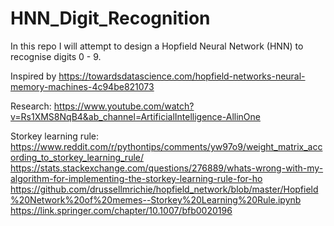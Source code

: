 # HNN_Digit_Recognition
 In this repo I will attempt to design a Hopfield Neural Network (HNN) to recognise digits 0 - 9.

 Inspired by https://towardsdatascience.com/hopfield-networks-neural-memory-machines-4c94be821073

 Research: 
 https://www.youtube.com/watch?v=Rs1XMS8NqB4&ab_channel=ArtificialIntelligence-AllinOne
 
 
 Storkey learning rule: 
 https://www.reddit.com/r/pythontips/comments/yw97o9/weight_matrix_according_to_storkey_learning_rule/
 https://stats.stackexchange.com/questions/276889/whats-wrong-with-my-algorithm-for-implementing-the-storkey-learning-rule-for-ho
 https://github.com/drussellmrichie/hopfield_network/blob/master/Hopfield%20Network%20of%20memes--Storkey%20Learning%20Rule.ipynb
 https://link.springer.com/chapter/10.1007/bfb0020196
 
 
